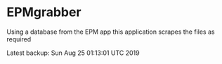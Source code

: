 # EPMgrabber
Using a database from the EPM app this application scrapes the files as required


Latest backup: Sun Aug 25 01:13:01 UTC 2019
